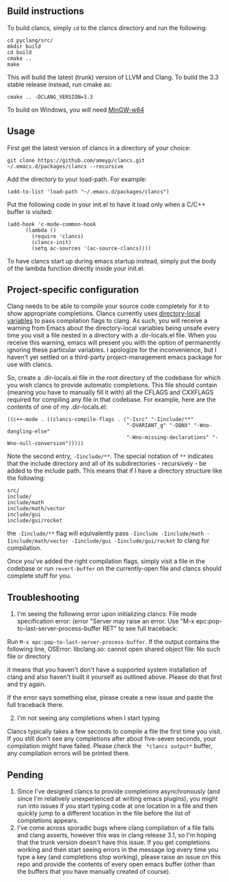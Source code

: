 ## Build instructions

To build clancs, simply `cd` to the clancs directory and run the following:

    cd pyclang/src/
    mkdir build
    cd build
    cmake ..
    make

This will build the latest (trunk) version of LLVM and Clang. To build the 3.3 stable release instead, run cmake as:

    cmake .. -DCLANG_VERSION=3.3

To build on Windows, you will need [MinGW-w64](mingw-w64.sourceforge.net)

## Usage

First get the latest version of clancs in a directory of your choice:

    git clone https://github.com/ameyp/clancs.git ~/.emacs.d/packages/clancs --recursive

Add the directory to your load-path. For example:

    (add-to-list 'load-path "~/.emacs.d/packages/clancs")

Put the following code in your init.el to have it load only when a C/C++ buffer is visited:

    (add-hook 'c-mode-common-hook
          (lambda ()
            (require 'clancs)
            (clancs-init)
            (setq ac-sources '(ac-source-clancs))))

To have clancs start up during emacs startup instead, simply put the body of the lambda function directly inside your init.el.

## Project-specific configuration

Clang needs to be able to compile your source code completely for it to show appropriate completions. Clancs currently uses [directory-local variables](http://www.gnu.org/software/emacs/manual/html_node/elisp/Directory-Local-Variables.html) to pass compilation flags to clang. As such, you will receive a warning from Emacs about the directory-local variables being unsafe every time you visit a file nested in a directory with a .dir-locals.el file. When you receive this warning, emacs will present you with the option of permanently ignoring these particular variables. I apologize for the inconvenience, but I haven't yet settled on a third-party project-management emacs package for use with clancs.

So, create a .dir-locals.el file in the root directory of the codebase for which you wish clancs to provide automatic completions. This file should contain (meaning you have to manually fill it with) all the CFLAGS and CXXFLAGS required for compiling any file in that codebase. For example, here are the contents of one of my .dir-locals.el:

    ((c++-mode . ((clancs-compile-flags . ("-Isrc" "-Iinclude/**"
                                           "-DVARIANT_g" "-DQNX" "-Wno-dangling-else"
                                           "-Wno-missing-declarations" "-Wno-null-conversion")))))

Note the second entry, `-Iinclude/**`. The special notation of `**` indicates that the include directory and all of its subdirectories - recursively - be added to the include path. This means that if I have a directory structure like the following:

    src/
    include/
    include/math
    include/math/vector
    include/gui
    include/gui/rocket

the `-Iinclude/**` flag will equivalently pass `-Iinclude -Iinclude/math -Iinclude/math/vector -Iinclude/gui -Iinclude/gui/rocket` to clang for compilation.

Once you've added the right compilation flags, simply visit a file in the codebase or run `revert-buffer` on the currently-open file and clancs should complete stuff for you.

## Troubleshooting

1. I'm seeing the following error upon initializing clancs:
    File mode specification error: (error "Server may raise an error. Use \"M-x epc:pop-to-last-server-process-buffer RET\" to see full traceback:

Run `M-x epc:pop-to-last-server-process-buffer`. If the output contains the following line,
    OSError: libclang.so: cannot open shared object file: No such file or directory

it means that you haven't don't have a supported system installation of clang and also haven't built it yourself as outlined above. Please do that first and try again.

If the error says something else, please create a new issue and paste the full traceback there.

2. I'm not seeing any completions when I start typing

Clancs typically takes a few seconds to compile a file the first time you visit. If you still don't see any completions after about five-seven seconds, your compilation might have failed. Please check the ` *clancs output*` buffer, any compilation errors will be printed there.

## Pending

1. Since I've designed clancs to provide completions asynchronously (and since I'm relatively unexperienced at writing emacs plugins), you might run into issues if you start typing code at one location in a file and then quickly jump to a different location in the file before the list of completions appears.
2. I've come across sporadic bugs where clang compilation of a file fails and clang asserts, however this was in clang release 3.1, so I'm hoping that the trunk version doesn't have this issue. If you get completions working and then start seeing errors in the message log every time you type a key (and completions stop working), please raise an issue on this repo and provide the contents of every open emacs buffer (other than the buffers that you have manually created of course).

